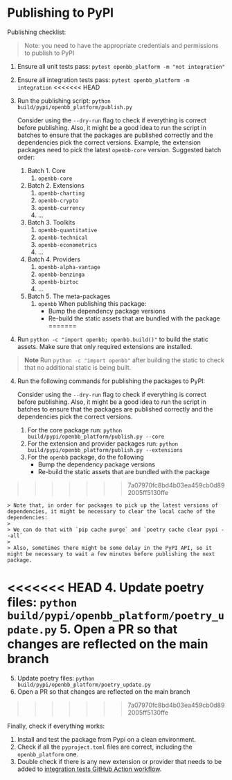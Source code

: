 # Publishing to PyPI

Publishing checklist:

> Note: you need to have the appropriate credentials and permissions to publish to PyPI

1. Ensure all unit tests pass: `pytest openbb_platform -m "not integration"`
2. Ensure all integration tests pass: `pytest openbb_platform -m integration`
<<<<<<< HEAD
3. Run the publishing script: `python build/pypi/openbb_platform/publish.py`

    Consider using the `--dry-run` flag to check if everything is correct before publishing.
    Also, it might be a good idea to run the script in batches to ensure that the packages are published correctly and the dependencies pick the correct versions.
    Example, the extension packages need to pick the latest `openbb-core` version.
    Suggested batch order:
    1. Batch 1. Core
       1. `openbb-core`
    2. Batch 2. Extensions
       1. `openbb-charting`
       2. `openbb-crypto`
       3. `openbb-currency`
       4. ...
    3. Batch 3. Toolkits
       1. `openbb-quantitative`
       2. `openbb-technical`
       3. `openbb-econometrics`
       4. ...
    4. Batch 4. Providers
       1. `openbb-alpha-vantage`
       2. `openbb-benzinga`
       3. `openbb-biztoc`
       4. ...
    5. Batch 5. The meta-packages
       1. `openbb`
            When publishing this package:
            - Bump the dependency package versions
            - Re-build the static assets that are bundled with the package
=======
3. Run `python -c "import openbb; openbb.build()"` to build the static assets. Make sure that only required extensions are installed.

> **Note** Run `python -c "import openbb"` after building the static to check that no additional static is being built.

4. Run the following commands for publishing the packages to PyPI:

    Consider using the `--dry-run` flag to check if everything is correct before publishing.
    Also, it might be a good idea to run the script in batches to ensure that the packages are published correctly and the dependencies pick the correct versions.

    1. For the core package run: `python build/pypi/openbb_platform/publish.py --core`
    2. For the extension and provider packages run: `python build/pypi/openbb_platform/publish.py --extensions`
    3. For the `openbb` package, do the following
         - Bump the dependency package versions
         - Re-build the static assets that are bundled with the package
>>>>>>> 7a07970fc8bd4b03ea459cb0d892005ff5130ffe

    > Note that, in order for packages to pick up the latest versions of dependencies, it might be necessary to clear the local cache of the dependencies:
    >
    > We can do that with `pip cache purge` and `poetry cache clear pypi --all`
    >
    > Also, sometimes there might be some delay in the PyPI API, so it might be necessary to wait a few minutes before publishing the next package.

<<<<<<< HEAD
4. Update poetry files: `python build/pypi/openbb_platform/poetry_update.py`
5. Open a PR so that changes are reflected on the main branch
=======
5. Update poetry files: `python build/pypi/openbb_platform/poetry_update.py`
6. Open a PR so that changes are reflected on the main branch
>>>>>>> 7a07970fc8bd4b03ea459cb0d892005ff5130ffe

Finally, check if everything works:

1. Install and test the package from Pypi on a clean environment.
2. Check if all the `pyproject.toml` files are correct, including the `openbb_platform` one.
3. Double check if there is any new extension or provider that needs to be added to [integration tests GitHub Action workflow](/.github/workflows/platform-api-integration-test.yml).
